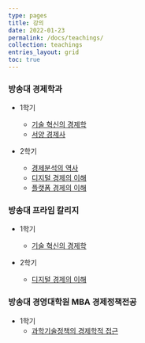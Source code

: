 ```yaml
---
type: pages
title: 강의
date: 2022-01-23
permalink: /docs/teachings/
collection: teachings
entries_layout: grid
toc: true
---
```


### 방송대 경제학과
- 1학기 
  * [기술 혁신의 경제학](/docs/teachings/technological_innovation/)
  * [서양 경제사](/docs/teachings/economic_history/)

- 2학기 
  * [경제분석의 역사](/docs/teachings/history_of_economic_thought/)
  * [디지털 경제의 이해](/docs/teachings/digital_economy/)
  * [플랫폼 경제의 이해](/docs/teachings/platform_economy/)


### 방송대 프라임 칼리지
- 1학기 
  * [기술 혁신의 경제학](/docs/teachings/technological_innovation_prime/)

- 2학기 
  * [디지털 경제의 이해](/docs/teachings/digital_economy_prime/)

### 방송대 경영대학원 MBA 경제정책전공
- 1학기
  * [과학기술정책의 경제학적 접근](/docs/teachings/innvoation_policy/)